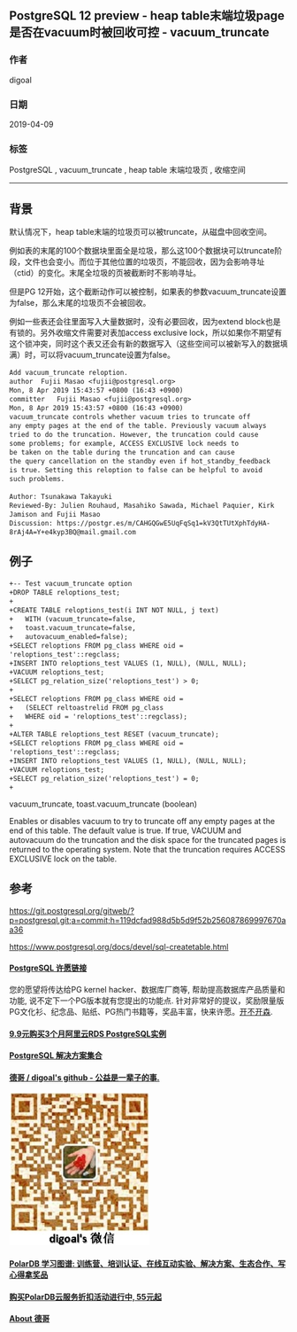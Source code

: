 ## PostgreSQL 12 preview - heap table末端垃圾page是否在vacuum时被回收可控 - vacuum_truncate   
                                                                                                                          
### 作者                                                                                                                          
digoal                                                                                                                          
                                                                                                                          
### 日期                                                                                                                          
2019-04-09                                                                                                                          
                                                                                                                          
### 标签                                                                                                                          
PostgreSQL , vacuum_truncate , heap table 末端垃圾页 , 收缩空间   
                                         
----                                                                                                                    
                                                                                                                      
## 背景      
默认情况下，heap table末端的垃圾页可以被truncate，从磁盘中回收空间。  
  
例如表的末尾的100个数据块里面全是垃圾，那么这100个数据块可以truncate阶段，文件也会变小。而位于其他位置的垃圾页，不能回收，因为会影响寻址（ctid）的变化。末尾全垃圾的页被截断时不影响寻址。  
  
但是PG 12开始，这个截断动作可以被控制，如果表的参数vacuum_truncate设置为false，那么末尾的垃圾页不会被回收。  
  
例如一些表还会往里面写入大量数据时，没有必要回收，因为extend block也是有锁的。另外收缩文件需要对表加access exclusive lock，所以如果你不期望有这个锁冲突，同时这个表又还会有新的数据写入（这些空间可以被新写入的数据填满）时，可以将vacuum_truncate设置为false。  
  
```  
Add vacuum_truncate reloption.  
author	Fujii Masao <fujii@postgresql.org>	  
Mon, 8 Apr 2019 15:43:57 +0800 (16:43 +0900)  
committer	Fujii Masao <fujii@postgresql.org>	  
Mon, 8 Apr 2019 15:43:57 +0800 (16:43 +0900)  
vacuum_truncate controls whether vacuum tries to truncate off  
any empty pages at the end of the table. Previously vacuum always  
tried to do the truncation. However, the truncation could cause  
some problems; for example, ACCESS EXCLUSIVE lock needs to  
be taken on the table during the truncation and can cause  
the query cancellation on the standby even if hot_standby_feedback  
is true. Setting this reloption to false can be helpful to avoid  
such problems.  
  
Author: Tsunakawa Takayuki  
Reviewed-By: Julien Rouhaud, Masahiko Sawada, Michael Paquier, Kirk Jamison and Fujii Masao  
Discussion: https://postgr.es/m/CAHGQGwE5UqFqSq1=kV3QtTUtXphTdyHA-8rAj4A=Y+e4kyp3BQ@mail.gmail.com  
```  
  
## 例子  
```  
+-- Test vacuum_truncate option  
+DROP TABLE reloptions_test;  
+  
+CREATE TABLE reloptions_test(i INT NOT NULL, j text)  
+   WITH (vacuum_truncate=false,  
+   toast.vacuum_truncate=false,  
+   autovacuum_enabled=false);  
+SELECT reloptions FROM pg_class WHERE oid = 'reloptions_test'::regclass;  
+INSERT INTO reloptions_test VALUES (1, NULL), (NULL, NULL);  
+VACUUM reloptions_test;  
+SELECT pg_relation_size('reloptions_test') > 0;  
+  
+SELECT reloptions FROM pg_class WHERE oid =  
+   (SELECT reltoastrelid FROM pg_class  
+   WHERE oid = 'reloptions_test'::regclass);  
+  
+ALTER TABLE reloptions_test RESET (vacuum_truncate);  
+SELECT reloptions FROM pg_class WHERE oid = 'reloptions_test'::regclass;  
+INSERT INTO reloptions_test VALUES (1, NULL), (NULL, NULL);  
+VACUUM reloptions_test;  
+SELECT pg_relation_size('reloptions_test') = 0;  
+  
```  
  
vacuum_truncate, toast.vacuum_truncate (boolean)  
  
Enables or disables vacuum to try to truncate off any empty pages at the end of this table. The default value is true. If true, VACUUM and autovacuum do the truncation and the disk space for the truncated pages is returned to the operating system. Note that the truncation requires ACCESS EXCLUSIVE lock on the table.  
  
## 参考  
https://git.postgresql.org/gitweb/?p=postgresql.git;a=commit;h=119dcfad988d5b5d9f52b256087869997670aa36  
    
https://www.postgresql.org/docs/devel/sql-createtable.html  
    
  
  
  
  
  
  
  
  
  
  
  
  
  
  
  
  
  
  
  
  
  
  
  
  
  
  
  
  
  
  
  
  
  
  
  
  
  
  
  
  
  
  
  
  
  
  
  
  
  
  
  
  
  
  
  
  
  
  
  
  
  
  
  
  
  
  
  
  
  
#### [PostgreSQL 许愿链接](https://github.com/digoal/blog/issues/76 "269ac3d1c492e938c0191101c7238216")
您的愿望将传达给PG kernel hacker、数据库厂商等, 帮助提高数据库产品质量和功能, 说不定下一个PG版本就有您提出的功能点. 针对非常好的提议，奖励限量版PG文化衫、纪念品、贴纸、PG热门书籍等，奖品丰富，快来许愿。[开不开森](https://github.com/digoal/blog/issues/76 "269ac3d1c492e938c0191101c7238216").  
  
  
#### [9.9元购买3个月阿里云RDS PostgreSQL实例](https://www.aliyun.com/database/postgresqlactivity "57258f76c37864c6e6d23383d05714ea")
  
  
#### [PostgreSQL 解决方案集合](https://yq.aliyun.com/topic/118 "40cff096e9ed7122c512b35d8561d9c8")
  
  
#### [德哥 / digoal's github - 公益是一辈子的事.](https://github.com/digoal/blog/blob/master/README.md "22709685feb7cab07d30f30387f0a9ae")
  
  
![digoal's wechat](../pic/digoal_weixin.jpg "f7ad92eeba24523fd47a6e1a0e691b59")
  
  
#### [PolarDB 学习图谱: 训练营、培训认证、在线互动实验、解决方案、生态合作、写心得拿奖品](https://www.aliyun.com/database/openpolardb/activity "8642f60e04ed0c814bf9cb9677976bd4")
  
  
#### [购买PolarDB云服务折扣活动进行中, 55元起](https://www.aliyun.com/activity/new/polardb-yunparter?userCode=bsb3t4al "e0495c413bedacabb75ff1e880be465a")
  
  
#### [About 德哥](https://github.com/digoal/blog/blob/master/me/readme.md "a37735981e7704886ffd590565582dd0")
  
